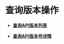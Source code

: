 # 查询版本操作<a name="zh-cn_topic_0133313255"></a>

-   **[查询API版本列表](查询API版本列表.md)**  

-   **[查询API版本号详情](查询API版本号详情.md)**  


